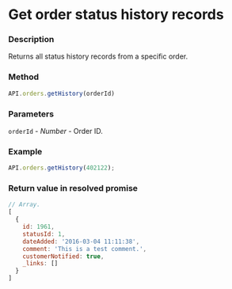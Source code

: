 # Get order status history records

### Description

Returns all status history records from a specific order.

### Method

```js
API.orders.getHistory(orderId)
```

### Parameters

`orderId` - *Number* - Order ID.

### Example

```js
API.orders.getHistory(402122);
```

### Return value in resolved promise

```js
// Array.
[
  {
  	id: 1961,
  	statusId: 1,
  	dateAdded: '2016-03-04 11:11:38',
  	comment: 'This is a test comment.',
  	customerNotified: true,
  	_links: []
  }
]
```
